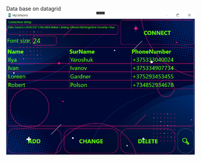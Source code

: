 Data base on datagrid
<img src = "https://raw.githubusercontent.com/Zusith/DataBaseDataGrid/master/Datagrid.png" alt = "https://raw.githubusercontent.com/Zusith/DataBaseDataGrid/master/Datagrid.png">
